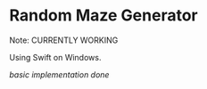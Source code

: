# Random Maze Generator

Note: CURRENTLY WORKING

Using Swift on Windows.

*basic implementation done*